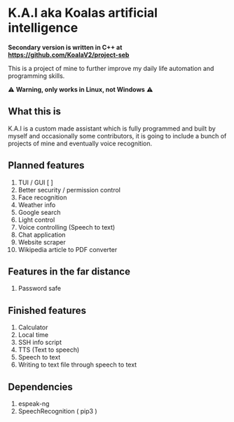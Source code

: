 # K.A.I aka Koalas artificial intelligence

**Secondary version is written in C++ at https://github.com/KoalaV2/project-seb**

This is a project of mine to further improve my daily life automation and programming skills.

:warning: **Warning, only works in Linux, not Windows** :warning: 

## What this is

K.A.I is a custom made assistant which is fully programmed and built by myself and occasionally some contributors, it is going to include a bunch of projects of mine and eventually voice recognition.
## Planned features

1. TUI / GUI [ ]
2. Better security / permission control
3. Face recognition 
4. Weather info
5. Google search
6. Light control 
7. Voice controlling (Speech to text)
8. Chat application
9. Website scraper
10. Wikipedia article to PDF converter

## Features in the far distance

1. Password safe

## Finished features

1. Calculator
2. Local time
3. SSH info script
4. TTS (Text to speech)
5. Speech to text
5. Writing to text file through speech to text

## Dependencies 

1. espeak-ng
2. SpeechRecognition ( pip3 ) 
